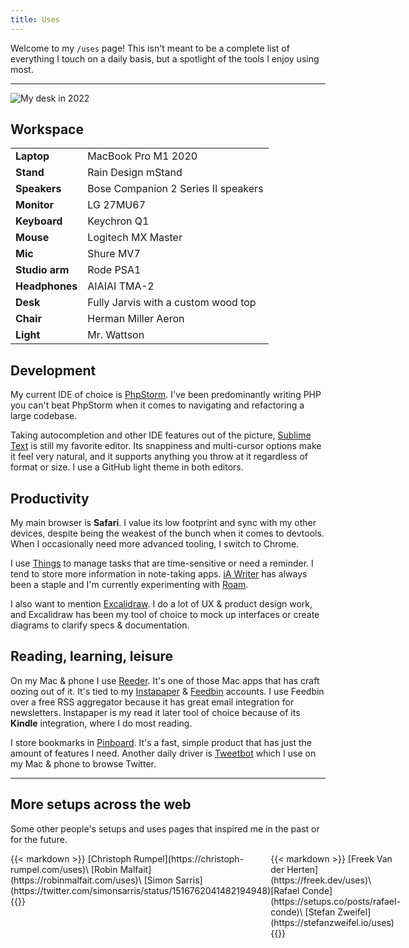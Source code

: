 ```yaml
---
title: Uses
---
```


Welcome to my `/uses` page! This isn't meant to be a complete list of everything I touch on a daily basis, but a spotlight of the tools I enjoy using most.

---

![My desk in 2022](/media/desk-2022.jpeg)

## Workspace

| | |
|---|---|
| **Laptop** | MacBook Pro M1 2020 |
| **Stand** | Rain Design mStand |
| **Speakers** | Bose Companion 2 Series II speakers |
| **Monitor** | LG 27MU67 |
| **Keyboard** | Keychron Q1 |
| **Mouse** | Logitech MX Master |
| **Mic** | Shure MV7 |
| **Studio arm** | Rode PSA1 |
| **Headphones** | AIAIAI TMA-2 |
| **Desk** | Fully Jarvis with a custom wood top |
| **Chair** | Herman Miller Aeron |
| **Light** | Mr. Wattson |


## Development

My current IDE of choice is [PhpStorm](https://www.jetbrains.com/phpstorm/). I've been predominantly writing PHP  you can't beat PhpStorm when it comes to navigating and refactoring a large codebase.

Taking autocompletion and other IDE features out of the picture, [Sublime Text](https://www.sublimetext.com) is still my favorite editor. Its snappiness and multi-cursor options make it feel very natural, and it supports anything you throw at it regardless of format or size. I use a GitHub light theme in both editors.

## Productivity

My main browser is **Safari**. I value its low footprint and sync with my other devices, despite being the weakest of the bunch when it comes to devtools. When I occasionally need more advanced tooling, I switch to Chrome.

I use [Things](https://culturedcode.com/things/) to manage tasks that are time-sensitive or need a reminder. I tend to store more information in note-taking apps. [iA Writer](https://ia.net/writer) has always been a staple and I'm currently experimenting with [Roam](https://roamresearch.com).

I also want to mention [Excalidraw](https://excalidraw.com). I do a lot of UX & product design work, and Excalidraw has been my tool of choice to mock up interfaces or create diagrams to clarify specs & documentation.

## Reading, learning, leisure

On my Mac & phone I use [Reeder](https://reederapp.com). It's one of those Mac apps that has craft oozing out of it. It's tied to my [Instapaper](https://www.instapaper.com) & [Feedbin](https://feedbin.com) accounts. I use Feedbin over a free RSS aggregator because it has great email integration for newsletters. Instapaper is my read it later tool of choice because of its **Kindle** integration, where I do most reading.

I store bookmarks in [Pinboard](https://pinboard.in). It's a fast, simple product that has just the amount of features I need. Another daily driver is [Tweetbot](https://tapbots.com/tweetbot/mac/) which I use on my Mac & phone to browse Twitter.

---

## More setups across the web

Some other people's setups and uses pages that inspired me in the past or for the future.

<div style="display: grid; grid-template-columns: repeat(2, 1fr);">
<div>
{{< markdown >}}
[Christoph Rumpel](https://christoph-rumpel.com/uses)\
[Robin Malfait](https://robinmalfait.com/uses)\
[Simon Sarris](https://twitter.com/simonsarris/status/1516762041482194948)
{{</ markdown >}}
</div>
<div>
{{< markdown >}}
[Freek Van der Herten](https://freek.dev/uses)\
[Rafael Conde](https://setups.co/posts/rafael-conde)\
[Stefan Zweifel](https://stefanzweifel.io/uses)
{{</ markdown >}}
</div>
</div>
